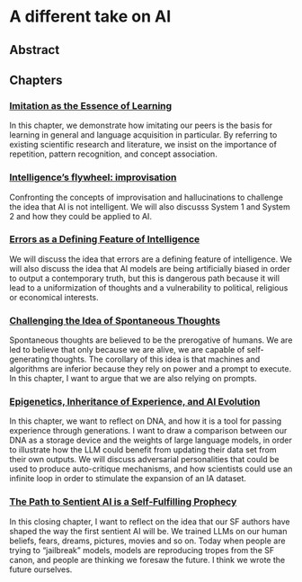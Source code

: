 # A different take on AI

## Abstract

## Chapters

### [Imitation as the Essence of Learning](chapter1-imitation.md)

In this chapter, we demonstrate how imitating our peers is the basis for learning in general and language acquisition in particular. By referring to existing scientific research and literature, we insist on the importance of repetition, pattern recognition, and concept association.

### [Intelligence’s flywheel: improvisation](chapter2-improvisation.md)

Confronting the concepts of improvisation and hallucinations to challenge the idea that AI is not intelligent. We will also discusss System 1 and System 2 and how they could be applied to AI.

### [Errors as a Defining Feature of Intelligence](chapter3-error.md)

We will discuss the idea that errors are a defining feature of intelligence. We will also discuss the idea that AI models are being artificially biased in order to output a contemporary truth, but this is dangerous path because it will lead to a uniformization of thoughts and a vulnerability to political, religious or economical interests.

### [Challenging the Idea of Spontaneous Thoughts](chapter4-spontaneous-thoughts.md)

Spontaneous thoughts are believed to be the prerogative of humans. We are led to believe that only because we are alive, we are capable of self-generating thoughts. The corollary of this idea is that machines and algorithms are inferior because they rely on power and a prompt to execute. In this chapter, I want to argue that we are also relying on prompts.

### [Epigenetics, Inheritance of Experience, and AI Evolution](chapter5-epigenetics.md)

In this chapter, we want to reflect on DNA, and how it is a tool for passing experience through generations. I want to draw a comparison between our DNA as a storage device and the weights of large language models, in order to illustrate how the LLM could benefit from updating their data set from their own outputs.
We will discuss adversarial personalities that could be used to produce auto-critique mechanisms, and how scientists could use an infinite loop in order to stimulate the expansion of an IA dataset.

### [The Path to Sentient AI is a Self-Fulfilling Prophecy](chapter6-sentience.md)

In this closing chapter, I want to reflect on the idea that our SF authors have shaped the way the first sentient AI will be. We trained LLMs on our human beliefs, fears, dreams, pictures, movies and so on. Today when people are trying to “jailbreak” models, models are reproducing tropes from the SF canon, and people are thinking we foresaw the future. I think we wrote the future ourselves.
